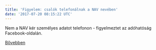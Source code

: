 ```yaml
---
title: 'Figyelem: csalók telefonálnak a NAV nevében'
date: '2017-07-20 08:15:22 UTC'
---
```


Nem a NAV kér személyes adatot telefonon - figyelmeztet az adóhatóság Facebook-oldalán.


[Bővebben](http://ift.tt/2uFkvsC)
